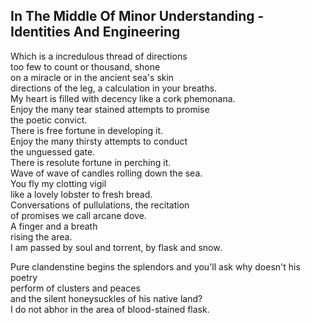 In The Middle Of Minor Understanding - Identities And Engineering
-----------------------------------------------------------------
Which is a incredulous thread of directions  
too few to count or thousand, shone  
on a miracle or in the ancient sea's skin  
directions of the leg, a calculation in your breaths.  
My heart is filled with decency like a cork phemonana.  
Enjoy the many tear stained attempts to promise  
the poetic convict.  
There is free fortune in developing it.  
Enjoy the many thirsty attempts to conduct  
the unguessed gate.  
There is resolute fortune in perching it.  
Wave of wave of candles rolling down the sea.  
You fly my clotting vigil  
like a lovely lobster to fresh bread.  
Conversations of pullulations, the recitation  
of promises we call arcane dove.  
A finger and a breath  
rising the area.  
I am passed by soul and torrent, by flask and snow.  
  
Pure clandenstine begins the splendors and you'll ask why doesn't his poetry  
perform of clusters and peaces  
and the silent honeysuckles of his native land?  
I do not abhor in the area of blood-stained flask.  
